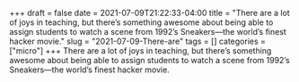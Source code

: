 +++draft = falsedate = 2021-07-09T21:22:33-04:00title = "There are a lot of joys in teaching, but there’s something awesome about being able to assign students to watch a scene from 1992’s Sneakers—the world’s finest hacker movie."slug = "2021-07-09-There-are"tags = []categories = ["micro"]+++There are a lot of joys in teaching, but there’s something awesome about being able to assign students to watch a scene from 1992’s Sneakers—the world’s finest hacker movie.